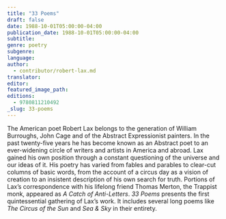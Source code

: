```yaml
---
title: "33 Poems"
draft: false
date: 1988-10-01T05:00:00-04:00
publication_date: 1988-10-01T05:00:00-04:00
subtitle:
genre: poetry
subgenre:
language:
author:
  - contributor/robert-lax.md
translator:
editor:
featured_image_path:
editions:
  - 9780811210492
_slug: 33-poems
---
```


The American poet Robert Lax belongs to the generation of William Burroughs, John Cage and of the Abstract Expressionist painters. In the past twenty-five years he has become known as an Abstract poet to an ever-widening circle of writers and artists in America and abroad. Lax gained his own position through a constant questioning of the universe and our ideas of it. His poetry has varied from fables and parables to clear-cut columns of basic words, from the account of a circus day as a vision of creation to an insistent description of his own search for truth. Portions of Lax’s correspondence with his lifelong friend Thomas Merton, the Trappist monk, appeared as _A Catch of Anti-Letters_. _33 Poems_ presents the first quintessential gathering of Lax’s work. It includes several long poems like _The Circus of the Sun_ and _Sea & Sky_ in their entirety.

